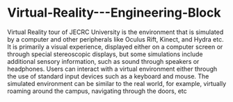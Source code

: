# Virtual-Reality---Engineering-Block

 Virtual Reality tour of JECRC University is the environment that is simulated
by a computer and other peripherals like Oculus Rift, Kinect, and Hydra etc. It is
primarily a visual experience, displayed either on a computer screen or through special
stereoscopic displays, but some simulations include additional sensory information,
such as sound through speakers or headphones. Users can interact with a virtual
environment either through the use of standard input devices such as a keyboard and
mouse. The simulated environment can be similar to the real world, for example,
virtually roaming around the campus, navigating through the doors, etc
